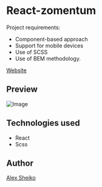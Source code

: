 # React-zomentum

Project requirements:

- Component-based approach
- Support for mobile devices
- Use of SСSS
- Use of BEM methodology.

[Website](https://github.com/Alex-Sheiko/react-zomentum)

## Preview

![Image](https://github.com/Alex-Sheiko/react-country-list/blob/main/src/assets/preview/react-zomentum.jpg)

## Technologies used

- React
- Scss

## Author

[Alex Sheiko](https://github.com/Alex-Sheiko)
